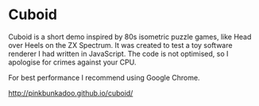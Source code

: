 # Cuboid

Cuboid is a short demo inspired by 80s isometric puzzle games, like Head over Heels on the ZX Spectrum. It was created to test a toy software renderer I had written in JavaScript. The code is not optimised, so I apologise for crimes against your CPU.

For best performance I recommend using Google Chrome.

http://pinkbunkadoo.github.io/cuboid/
